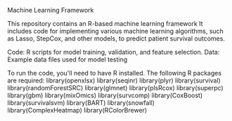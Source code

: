 Machine Learning Framework

This repository contains an R-based machine learning framework
It includes code for implementing various machine learning algorithms, such as Lasso, StepCox, and other models, to predict patient survival outcomes. 

Code: R scripts for model training, validation, and feature selection.
Data: Example data files used for model testing

To run the code, you'll need to have R installed. The following R packages are required:
library(openxlsx)
library(seqinr)
library(plyr)
library(survival)
library(randomForestSRC)
library(glmnet)
library(plsRcox)
library(superpc)
library(gbm)
library(mixOmics)
library(survcomp)
library(CoxBoost)
library(survivalsvm)
library(BART)
library(snowfall)
library(ComplexHeatmap)
library(RColorBrewer)



